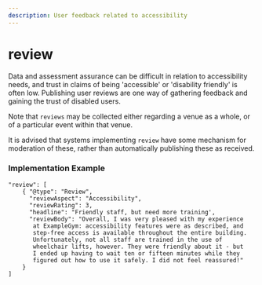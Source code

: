 ```yaml
---
description: User feedback related to accessibility
---
```


# review

Data and assessment assurance can be difficult in relation to accessibility needs, and trust in claims of being 'accessible' or 'disability friendly' is often low. Publishing user reviews are one way of gathering feedback and gaining the trust of disabled users.

Note that `reviews` may be collected either regarding a venue as a whole, or of a particular event within that venue. 

It is advised that systems implementing `review` have some mechanism for moderation of these, rather than automatically publishing these as received. 

### Implementation Example

```text
"review": [
    { "@type": "Review",
      "reviewAspect": "Accessibility",
      "reviewRating": 3,
      "headline": "Friendly staff, but need more training',
      "reviewBody": "Overall, I was very pleased with my experience 
       at ExampleGym: accessibility features were as described, and 
       step-free access is available throughout the entire building. 
       Unfortunately, not all staff are trained in the use of 
       wheelchair lifts, however. They were friendly about it - but
       I ended up having to wait ten or fifteen minutes while they 
       figured out how to use it safely. I did not feel reassured!"
    }
]
```

